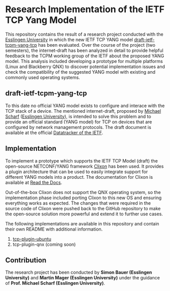 # Research Implementation of the IETF TCP Yang Model

This repository contains the result of a research project conducted with the [Esslingen University](https://www.hs-esslingen.de/en/) in which the new IETF TCP YANG model [draft-ietf-tcpm-yang-tcp](https://datatracker.ietf.org/doc/html/draft-ietf-tcpm-yang-tcp) has been evaluated. Over the course of the project (two semesters), the internet-draft has been analyzed in detail to provide helpful feedback to the TCPM working group of the IETF about the proposed YANG model. This analysis included developing a prototype for multiple platforms (Linux and Blackberry QNX) to discover potential implementation issues and check the compatibility of the suggested YANG model with existing and commonly used operating systems.

## draft-ietf-tcpm-yang-tcp

To this date no official YANG model exists to configure and interace with the TCP stack of a device. The mentioned internet-draft, proposed by [Michael Scharf](https://datatracker.ietf.org/person/michael.scharf@hs-esslingen.de) ([Esslingen University](https://www.hs-esslingen.de/en/)), is intended to solve this problem and to provide an official standard (YANG model) for TCP on devices that are configured by network management protocols. The draft document is available at the official [Datatracker of the IETF](https://datatracker.ietf.org/doc/html/draft-ietf-tcpm-yang-tcp).

## Implementation

To implement a prototype which supports the IETF TCP Model (draft) the open-source NETCONF/YANG framework [Clixon](https://github.com/clicon/clixon) has been used. It provides a plugin architecture that can be used to easily integrate support for different YANG models into a product. The documentation for Clixon is available at [Read the Docs](https://clixon-docs.readthedocs.io/en/latest/). 

Out-of-the-box Clixon does not support the QNX operating system, so the implementation phase included porting Clixon to this new OS and ensuring everything works as expected. The changes that were required in the source code of Clixon were pushed back to the GitHub repository to make the open-source solution more powerful and extend it to further use cases.

The following implementations are available in this repository and contain their own README with additional information.

1. [tcp-plugin-ubuntu](/tcp-plugin-ubuntu)
2. tcp-plugin-qnx (coming soon)

## Contribution

The research project has been conducted by **Simon Bauer (Esslingen University)** and **Martin Mager (Esslingen University)** under the guidance of **Prof. Michael Scharf (Esslingen University)**.
